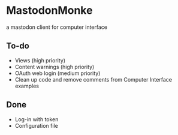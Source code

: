 # MastodonMonke
a mastodon client for computer interface

## To-do
- Views (high priority)
- Content warnings (high priority)
- OAuth web login (medium priority)
- Clean up code and remove comments from Computer Interface examples
## Done
- Log-in with token
- Configuration file
